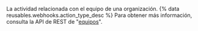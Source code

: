 La actividad relacionada con el equipo de una organización. {% data reusables.webhooks.action_type_desc %} Para obtener más información, consulta la API de REST de "[equipos](/rest/reference/teams)".
